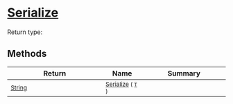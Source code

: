 # [Serialize](./NetCoreSerializationHelper-100664084.md)


Return type:
## Methods

| Return | Name | Summary | 
| --- | --- | --- | 
| <sub>[String](https://docs.microsoft.com/en-us/dotnet/api/System.String)</sub><img width=200/>| <sub>[Serialize](./NetCoreSerializationHelper-100664084.md) ( [`T`](./NetCoreSerializationHelper-100664084.md) )</sub>| <sub></sub><img width=200/>| <br>



